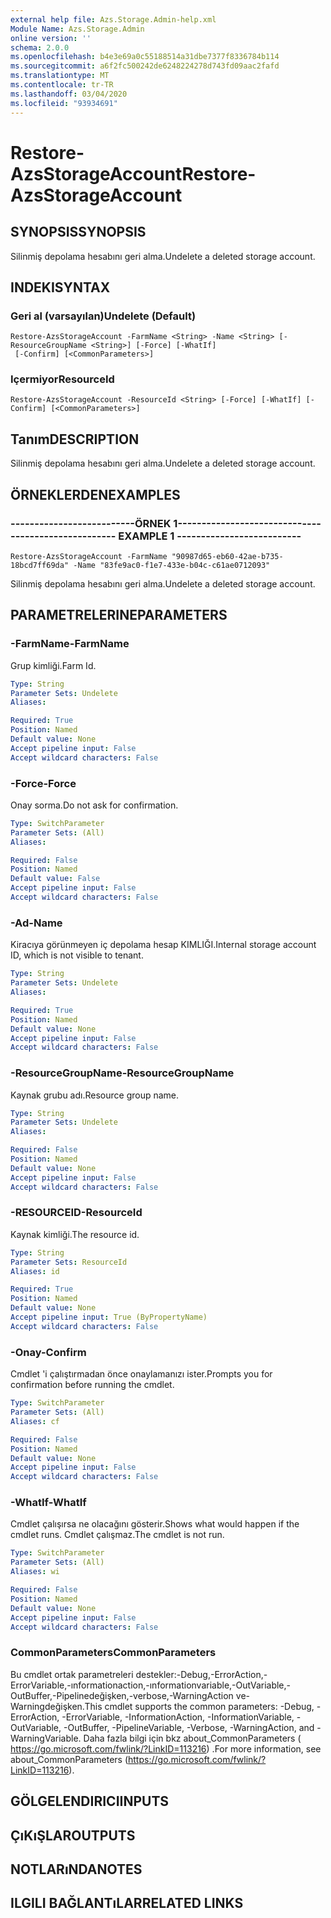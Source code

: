 ```yaml
---
external help file: Azs.Storage.Admin-help.xml
Module Name: Azs.Storage.Admin
online version: ''
schema: 2.0.0
ms.openlocfilehash: b4e3e69a0c55188514a31dbe7377f8336784b114
ms.sourcegitcommit: a6f2fc500242de6248224278d743fd09aac2fafd
ms.translationtype: MT
ms.contentlocale: tr-TR
ms.lasthandoff: 03/04/2020
ms.locfileid: "93934691"
---
```

# <span data-ttu-id="2d867-101">Restore-AzsStorageAccount</span><span class="sxs-lookup"><span data-stu-id="2d867-101">Restore-AzsStorageAccount</span></span>

## <span data-ttu-id="2d867-102">SYNOPSIS</span><span class="sxs-lookup"><span data-stu-id="2d867-102">SYNOPSIS</span></span>
<span data-ttu-id="2d867-103">Silinmiş depolama hesabını geri alma.</span><span class="sxs-lookup"><span data-stu-id="2d867-103">Undelete a deleted storage account.</span></span>

## <span data-ttu-id="2d867-104">INDEKI</span><span class="sxs-lookup"><span data-stu-id="2d867-104">SYNTAX</span></span>

### <span data-ttu-id="2d867-105">Geri al (varsayılan)</span><span class="sxs-lookup"><span data-stu-id="2d867-105">Undelete (Default)</span></span>
```
Restore-AzsStorageAccount -FarmName <String> -Name <String> [-ResourceGroupName <String>] [-Force] [-WhatIf]
 [-Confirm] [<CommonParameters>]
```

### <span data-ttu-id="2d867-106">Içermiyor</span><span class="sxs-lookup"><span data-stu-id="2d867-106">ResourceId</span></span>
```
Restore-AzsStorageAccount -ResourceId <String> [-Force] [-WhatIf] [-Confirm] [<CommonParameters>]
```

## <span data-ttu-id="2d867-107">Tanım</span><span class="sxs-lookup"><span data-stu-id="2d867-107">DESCRIPTION</span></span>
<span data-ttu-id="2d867-108">Silinmiş depolama hesabını geri alma.</span><span class="sxs-lookup"><span data-stu-id="2d867-108">Undelete a deleted storage account.</span></span>

## <span data-ttu-id="2d867-109">ÖRNEKLERDEN</span><span class="sxs-lookup"><span data-stu-id="2d867-109">EXAMPLES</span></span>

### <span data-ttu-id="2d867-110">--------------------------ÖRNEK 1--------------------------</span><span class="sxs-lookup"><span data-stu-id="2d867-110">-------------------------- EXAMPLE 1 --------------------------</span></span>
```
Restore-AzsStorageAccount -FarmName "90987d65-eb60-42ae-b735-18bcd7ff69da" -Name "83fe9ac0-f1e7-433e-b04c-c61ae0712093"
```

<span data-ttu-id="2d867-111">Silinmiş depolama hesabını geri alma.</span><span class="sxs-lookup"><span data-stu-id="2d867-111">Undelete a deleted storage account.</span></span>

## <span data-ttu-id="2d867-112">PARAMETRELERINE</span><span class="sxs-lookup"><span data-stu-id="2d867-112">PARAMETERS</span></span>

### <span data-ttu-id="2d867-113">-FarmName</span><span class="sxs-lookup"><span data-stu-id="2d867-113">-FarmName</span></span>
<span data-ttu-id="2d867-114">Grup kimliği.</span><span class="sxs-lookup"><span data-stu-id="2d867-114">Farm Id.</span></span>

```yaml
Type: String
Parameter Sets: Undelete
Aliases: 

Required: True
Position: Named
Default value: None
Accept pipeline input: False
Accept wildcard characters: False
```

### <span data-ttu-id="2d867-115">-Force</span><span class="sxs-lookup"><span data-stu-id="2d867-115">-Force</span></span>
<span data-ttu-id="2d867-116">Onay sorma.</span><span class="sxs-lookup"><span data-stu-id="2d867-116">Do not ask for confirmation.</span></span>

```yaml
Type: SwitchParameter
Parameter Sets: (All)
Aliases: 

Required: False
Position: Named
Default value: False
Accept pipeline input: False
Accept wildcard characters: False
```

### <span data-ttu-id="2d867-117">-Ad</span><span class="sxs-lookup"><span data-stu-id="2d867-117">-Name</span></span>
<span data-ttu-id="2d867-118">Kiracıya görünmeyen iç depolama hesap KIMLIĞI.</span><span class="sxs-lookup"><span data-stu-id="2d867-118">Internal storage account ID, which is not visible to tenant.</span></span>

```yaml
Type: String
Parameter Sets: Undelete
Aliases: 

Required: True
Position: Named
Default value: None
Accept pipeline input: False
Accept wildcard characters: False
```

### <span data-ttu-id="2d867-119">-ResourceGroupName</span><span class="sxs-lookup"><span data-stu-id="2d867-119">-ResourceGroupName</span></span>
<span data-ttu-id="2d867-120">Kaynak grubu adı.</span><span class="sxs-lookup"><span data-stu-id="2d867-120">Resource group name.</span></span>

```yaml
Type: String
Parameter Sets: Undelete
Aliases: 

Required: False
Position: Named
Default value: None
Accept pipeline input: False
Accept wildcard characters: False
```

### <span data-ttu-id="2d867-121">-RESOURCEID</span><span class="sxs-lookup"><span data-stu-id="2d867-121">-ResourceId</span></span>
<span data-ttu-id="2d867-122">Kaynak kimliği.</span><span class="sxs-lookup"><span data-stu-id="2d867-122">The resource id.</span></span>

```yaml
Type: String
Parameter Sets: ResourceId
Aliases: id

Required: True
Position: Named
Default value: None
Accept pipeline input: True (ByPropertyName)
Accept wildcard characters: False
```

### <span data-ttu-id="2d867-123">-Onay</span><span class="sxs-lookup"><span data-stu-id="2d867-123">-Confirm</span></span>
<span data-ttu-id="2d867-124">Cmdlet 'i çalıştırmadan önce onaylamanızı ister.</span><span class="sxs-lookup"><span data-stu-id="2d867-124">Prompts you for confirmation before running the cmdlet.</span></span>

```yaml
Type: SwitchParameter
Parameter Sets: (All)
Aliases: cf

Required: False
Position: Named
Default value: None
Accept pipeline input: False
Accept wildcard characters: False
```

### <span data-ttu-id="2d867-125">-WhatIf</span><span class="sxs-lookup"><span data-stu-id="2d867-125">-WhatIf</span></span>
<span data-ttu-id="2d867-126">Cmdlet çalışırsa ne olacağını gösterir.</span><span class="sxs-lookup"><span data-stu-id="2d867-126">Shows what would happen if the cmdlet runs.</span></span>
<span data-ttu-id="2d867-127">Cmdlet çalışmaz.</span><span class="sxs-lookup"><span data-stu-id="2d867-127">The cmdlet is not run.</span></span>

```yaml
Type: SwitchParameter
Parameter Sets: (All)
Aliases: wi

Required: False
Position: Named
Default value: None
Accept pipeline input: False
Accept wildcard characters: False
```

### <span data-ttu-id="2d867-128">CommonParameters</span><span class="sxs-lookup"><span data-stu-id="2d867-128">CommonParameters</span></span>
<span data-ttu-id="2d867-129">Bu cmdlet ortak parametreleri destekler:-Debug,-ErrorAction,-ErrorVariable,-ınformationaction,-ınformationvariable,-OutVariable,-OutBuffer,-Pipelinedeğişken,-verbose,-WarningAction ve-Warningdeğişken.</span><span class="sxs-lookup"><span data-stu-id="2d867-129">This cmdlet supports the common parameters: -Debug, -ErrorAction, -ErrorVariable, -InformationAction, -InformationVariable, -OutVariable, -OutBuffer, -PipelineVariable, -Verbose, -WarningAction, and -WarningVariable.</span></span> <span data-ttu-id="2d867-130">Daha fazla bilgi için bkz about_CommonParameters ( https://go.microsoft.com/fwlink/?LinkID=113216) .</span><span class="sxs-lookup"><span data-stu-id="2d867-130">For more information, see about_CommonParameters (https://go.microsoft.com/fwlink/?LinkID=113216).</span></span>

## <span data-ttu-id="2d867-131">GÖLGELENDIRICI</span><span class="sxs-lookup"><span data-stu-id="2d867-131">INPUTS</span></span>

## <span data-ttu-id="2d867-132">ÇıKıŞLAR</span><span class="sxs-lookup"><span data-stu-id="2d867-132">OUTPUTS</span></span>

## <span data-ttu-id="2d867-133">NOTLARıNDA</span><span class="sxs-lookup"><span data-stu-id="2d867-133">NOTES</span></span>

## <span data-ttu-id="2d867-134">ILGILI BAĞLANTıLAR</span><span class="sxs-lookup"><span data-stu-id="2d867-134">RELATED LINKS</span></span>

